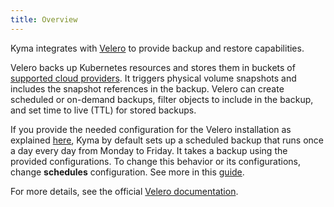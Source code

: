 ```yaml
---
title: Overview
---
```


Kyma integrates with [Velero](https://github.com/heptio/velero/) to provide backup and restore capabilities.

Velero backs up Kubernetes resources and stores them in buckets of [supported cloud providers](https://velero.io/docs/v1.0.0/support-matrix/). It triggers physical volume snapshots and includes the snapshot references in the backup. Velero can create scheduled or on-demand backups, filter objects to include in the backup, and set time to live (TTL) for stored backups.

If you provide the needed configuration for the Velero installation as explained [here](/components/backup/#installation-installation), Kyma by default sets up a scheduled backup that runs once a day every day from Monday to Friday. It takes a backup using the provided configurations. To change this behavior or its configurations, change **schedules** configuration. See more in this [guide](/components/backup/#configuration-velero-chart).

For more details, see the official [Velero documentation](https://velero.io/docs/v1.0.0).
